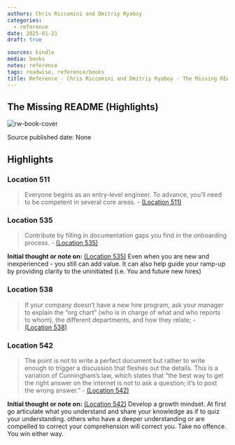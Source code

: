 ```yaml
---
authors: Chris Riccomini and Dmitriy Ryaboy
categories:
  - reference
date: 2025-01-21
draft: true

sources: kindle
media: books
notes: reference
tags: readwise, reference/books
title: Reference - Chris Riccomini and Dmitriy Ryaboy - The Missing README
---
```


## The Missing README (Highlights)

![rw-book-cover](https://m.media-amazon.com/images/I/71VeCu7UHvS._SY160.jpg)

Source published date: None

## Highlights

### Location 511

> Everyone begins as an entry-level engineer. To advance, you’ll need to be competent in several core areas.
> \- [(Location 511)](https://readwise.io/to_kindle?action=open&asin=B08XM2CDZM&location=511)

### Location 535

> Contribute by filling in documentation gaps you find in the onboarding process.
> \- [(Location 535)](https://readwise.io/to_kindle?action=open&asin=B08XM2CDZM&location=535)

**Initial thought or note on:** [(Location 535)](https://readwise.io/to_kindle?action=open&asin=B08XM2CDZM&location=535)
Even when you are new and inexperienced - you still can add value. It can also help guide your ramp-up by providing clarity to the uninitiated (i.e. You and future new hires)

### Location 538

> If your company doesn’t have a new hire program, ask your manager to explain the “org chart” (who is in charge of what and who reports to whom), the different departments, and how they relate;
> \- [(Location 538)](https://readwise.io/to_kindle?action=open&asin=B08XM2CDZM&location=538)

### Location 542

> The point is not to write a perfect document but rather to write enough to trigger a discussion that fleshes out the details. This is a variation of Cunningham’s law, which states that “the best way to get the right answer on the internet is not to ask a question; it’s to post the wrong answer.”
> \- [(Location 542)](https://readwise.io/to_kindle?action=open&asin=B08XM2CDZM&location=542)

**Initial thought or note on:** [(Location 542)](https://readwise.io/to_kindle?action=open&asin=B08XM2CDZM&location=542)
Develop a growth mindset. At first go articulate what you understand and share your knowledge as if to quiz your understanding. others who have a deeper understanding or are compelled to correct your comprehension will correct you. Take no offence. You win either way.
